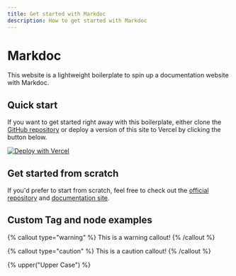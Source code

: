 ```yaml
---
title: Get started with Markdoc
description: How to get started with Markdoc
---
```


# Markdoc

This website is a lightweight boilerplate to spin up a documentation website with Markdoc.

## Quick start

If you want to get started right away with this boilerplate, either clone the [GitHub repository](https://github.com/markdoc/docs/tree/main/examples/simple-nextjs) or deploy a version of this site to Vercel by clicking the button below.

[![Deploy with Vercel](https://vercel.com/button)](https://vercel.com/new/clone?repository-url=https://github.com/markdoc/docs/tree/main/examples/simple-nextjs)

## Get started from scratch

If you'd prefer to start from scratch, feel free to check out the [official repository](https://github.com/markdoc/markdoc) and [documentation site](https://markdoc.io/docs/getting-started).

## Custom Tag and node examples

{% callout type="warning" %}
This is a warning callout!
{% /callout %}

{% callout type="caution" %}
This is a caution callout!
{% /callout %}

{% upper("Upper Case") %}
